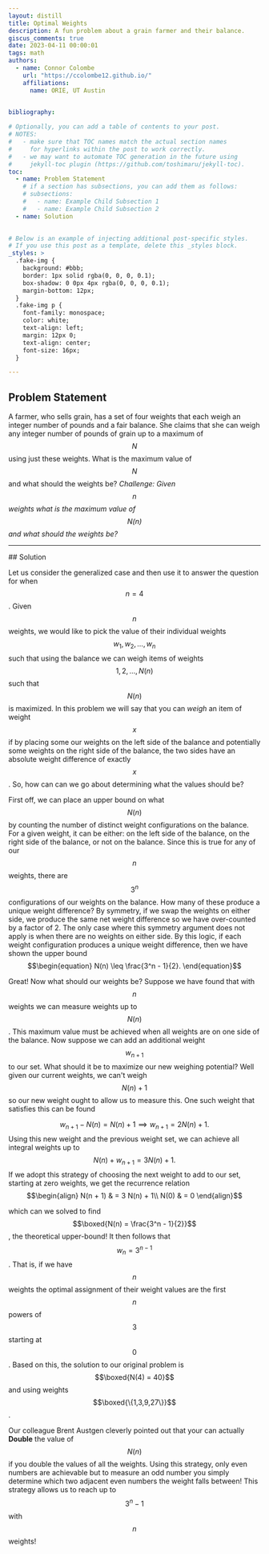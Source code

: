 ```yaml
---
layout: distill
title: Optimal Weights
description: A fun problem about a grain farmer and their balance.
giscus_comments: true
date: 2023-04-11 00:00:01
tags: math 
authors:
  - name: Connor Colombe
    url: "https://ccolombe12.github.io/"
    affiliations:
      name: ORIE, UT Austin
  

bibliography: 

# Optionally, you can add a table of contents to your post.
# NOTES:
#   - make sure that TOC names match the actual section names
#     for hyperlinks within the post to work correctly.
#   - we may want to automate TOC generation in the future using
#     jekyll-toc plugin (https://github.com/toshimaru/jekyll-toc).
toc:
  - name: Problem Statement
    # if a section has subsections, you can add them as follows:
    # subsections:
    #   - name: Example Child Subsection 1
    #   - name: Example Child Subsection 2
  - name: Solution
  

# Below is an example of injecting additional post-specific styles.
# If you use this post as a template, delete this _styles block.
_styles: >
  .fake-img {
    background: #bbb;
    border: 1px solid rgba(0, 0, 0, 0.1);
    box-shadow: 0 0px 4px rgba(0, 0, 0, 0.1);
    margin-bottom: 12px;
  }
  .fake-img p {
    font-family: monospace;
    color: white;
    text-align: left;
    margin: 12px 0;
    text-align: center;
    font-size: 16px;
  }

---
```

## Problem Statement
A farmer, who sells grain, has a set of four weights that each weigh an integer number of pounds and a fair balance. She claims that she can weigh any integer number of pounds of grain up to a maximum of $$N$$ using just these weights. What is the maximum value of $$N$$ and what should the weights be? *Challenge: Given $$n$$ weights what is the maximum value of $$N(n)$$ and what should the weights be?*
<hr>
## Solution

Let us consider the generalized case and then use it to answer the question for when $$n = 4 $$. Given $$n$$ weights, we would like to pick the value of their individual weights $$w_1,w_2,\ldots, w_n$$ such that using the balance we can weigh items of weights $$1,2, \ldots, N(n)$$ such that $$N(n)$$ is maximized. In this problem we will say that you can *weigh* an item of weight $$x$$ if by placing some our weights on the left side of the balance and potentially some weights on the right side of the balance, the two sides have an absolute weight difference of exactly $$x$$. So, how can can we go about determining what the values should be?

First off, we can place an upper bound on what $$N(n)$$ by counting the number of distinct weight configurations on the balance. For a given weight, it can be either: on the left side of the balance, on the right side of the balance, or not on the balance. Since this is true for any of our $$n$$ weights, there are $$3^n$$ configurations of our weights on the balance. How many of these produce a unique weight difference? By symmetry, if we swap the  weights on either side, we produce the same net weight difference so we have over-counted by a factor of 2. The only case where this symmetry argument does not apply is when there are no weights on either side. By this logic, if each weight configuration produces a unique weight difference, then we have shown the upper bound $$\begin{equation}
  N(n) \leq \frac{3^n - 1}{2}.
\end{equation}$$

Great! Now what should our weights be? Suppose we have found that with $$n$$ weights we can measure weights up to $$N(n)$$. This maximum value must be achieved when all weights are on one side of the balance. Now suppose we can add an additional weight $$w_{n+1}$$ to our set. What should it be to maximize our new weighing potential? Well given our current weights, we can't weigh $$N(n) + 1$$ so our new weight ought to allow us to measure this. One such weight that satisfies this can be found 

$$\begin{equation}
  w_{n+1} - N(n) = N(n) + 1 \implies w_{n+1} = 2 N(n) + 1.
\end{equation}$$
Using this new weight and the previous weight set, we can achieve all integral weights up to $$N(n) + w_{n+1} = 3 N(n) + 1.$$ If we adopt this strategy of choosing the next weight to add to our set, starting at zero weights, we get the recurrence relation $$\begin{align}
  N(n + 1) & = 3 N(n) + 1\\ 
  N(0) & = 0
\end{align}$$

which can we solved to find $$\boxed{N(n) = \frac{3^n - 1}{2}}$$, the theoretical upper-bound! It then follows that $$w_{n} =  3^{n-1}$$. That is, if we have $$n$$ weights the optimal assignment of their weight values are the first $$n$$ powers of $$3$$ starting at $$0$$. Based on this, the solution to our original problem is $$\boxed{N(4) = 40}$$ and using weights $$\boxed{\{1,3,9,27\}}$$. 

Our colleague Brent Austgen cleverly pointed out that your can actually **Double** the value of $$N(n)$$ if you double the values of all the weights. Using this strategy, only even numbers are achievable but to measure an odd number you simply determine which two adjacent even numbers the weight falls between! This strategy allows us to reach up to $$3^n - 1$$ with $$n$$ weights!




